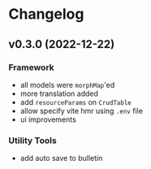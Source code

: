 # Changelog

## v0.3.0 (2022-12-22)
### Framework
- all models were `morphMap`'ed
- more translation added
- add `resourceParams` on `CrudTable`
- allow specify vite hmr using `.env` file
- ui improvements
### Utility Tools
- add auto save to bulletin
